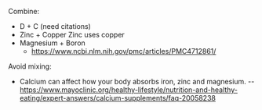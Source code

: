 Combine:
 - D + C
   (need citations)
 - Zinc + Copper
   Zinc uses copper
 - Magnesium + Boron
   - https://www.ncbi.nlm.nih.gov/pmc/articles/PMC4712861/

Avoid mixing:
 - Calcium can affect how your body absorbs iron, zinc and magnesium. -- https://www.mayoclinic.org/healthy-lifestyle/nutrition-and-healthy-eating/expert-answers/calcium-supplements/faq-20058238
<!--stackedit_data:
eyJoaXN0b3J5IjpbLTE4NzEzNjI5NiwxMDQ4NDQwNTYwLC04Nj
gxNzY2NTZdfQ==
-->